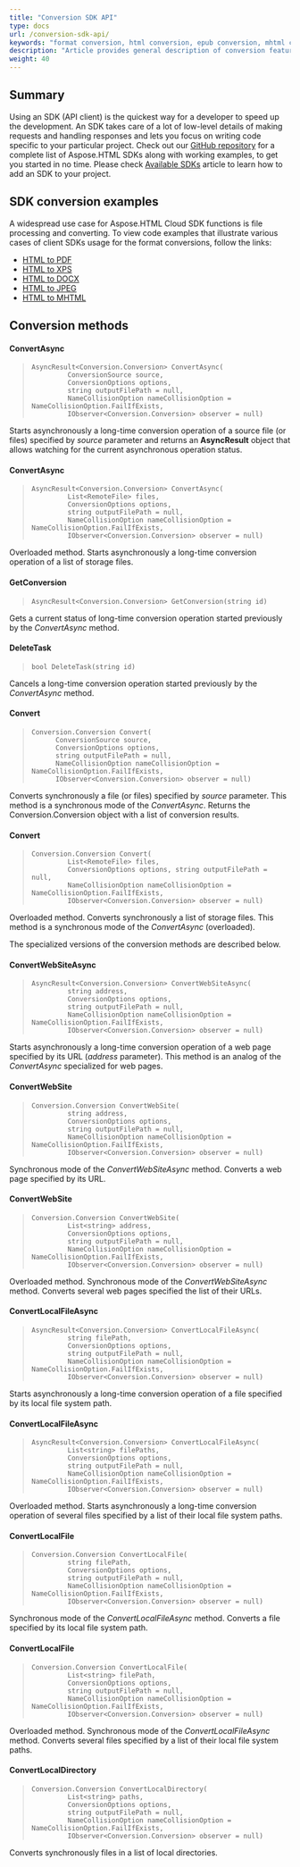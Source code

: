 ```yaml
---
title: "Conversion SDK API"
type: docs
url: /conversion-sdk-api/
keywords: "format conversion, html conversion, epub conversion, mhtml conversion, asynchronous conversion, conversion SDK, convert html to pdf, convert html to xps, convert html to doc, convert html to jpeg, convert html to png, convert html to tiff, python, java, .net,  c#,  android, swift, Node.js"
description: "Article provides general description of conversion features of Aspose.HTML Cloud SDK API. SDKs are wrappers upon REST API to help developers speed up their development. SDKs are available in PHP, Perl, Android, Swift, C#, Java and more."
weight: 40
---
```


## Summary

Using an SDK (API client) is the quickest way for a developer to speed up the development. An SDK takes care of a lot of low-level details of making requests and handling responses and lets you focus on writing code specific to your particular project. Check out our [GitHub repository](https://github.com/aspose-html-cloud) for a complete list of Aspose.HTML SDKs along with working examples, to get you started in no time. Please check [Available SDKs](/html/available-sdks/) article to learn how to add an SDK to your project.



## SDK conversion examples

A widespread use case for Aspose.HTML Cloud SDK functions is file processing and converting. To view code examples that illustrate various cases of client SDKs usage for the format conversions, follow the links:

- [HTML to PDF](/html/conversion-sdk-api/convert-html-to-pdf/)
- [HTML to XPS](/html/conversion-sdk-api/convert-html-to-xps/)
- [HTML to DOCX](/html/conversion-sdk-api/convert-html-to-docx/)
- [HTML to JPEG](/html/conversion-sdk-api/convert-html-to-jpeg/)
- [HTML to MHTML](/html/conversion-sdk-api/convert-html-to-mhtml/)



## Conversion methods



#### ConvertAsync

> ```
> AsyncResult<Conversion.Conversion> ConvertAsync(
>          ConversionSource source,
>          ConversionOptions options,
>          string outputFilePath = null,
>          NameCollisionOption nameCollisionOption = NameCollisionOption.FailIfExists,
>          IObserver<Conversion.Conversion> observer = null)
> ```

Starts asynchronously a long-time conversion operation of a source file (or files) specified by *source* parameter and returns an **AsyncResult** object that allows watching for the current asynchronous operation status. 



#### ConvertAsync

> ```
> AsyncResult<Conversion.Conversion> ConvertAsync(
>          List<RemoteFile> files,
>          ConversionOptions options,
>          string outputFilePath = null,
>          NameCollisionOption nameCollisionOption = NameCollisionOption.FailIfExists,
>          IObserver<Conversion.Conversion> observer = null)
> ```

Overloaded method.  Starts asynchronously a long-time conversion operation of a list of storage files.



#### GetConversion

> ```
> AsyncResult<Conversion.Conversion> GetConversion(string id)
> ```

Gets a current status of long-time conversion operation started previously by the *ConvertAsync* method.



#### DeleteTask

> ```
> bool DeleteTask(string id)
> ```

Cancels a long-time conversion operation started previously by the *ConvertAsync* method.



#### Convert

> ```
> Conversion.Conversion Convert(
>       ConversionSource source,
>       ConversionOptions options,
>       string outputFilePath = null,
>       NameCollisionOption nameCollisionOption = NameCollisionOption.FailIfExists,
>       IObserver<Conversion.Conversion> observer = null)
> ```

Converts synchronously a file (or files) specified by  *source* parameter. This method is a synchronous mode of the *ConvertAsync*. Returns the Conversion.Conversion object with a list of conversion results.



#### Convert

> ```
> Conversion.Conversion Convert(
>          List<RemoteFile> files, 
>          ConversionOptions options, string outputFilePath = null,
>          NameCollisionOption nameCollisionOption = NameCollisionOption.FailIfExists,
>          IObserver<Conversion.Conversion> observer = null)
> ```

Overloaded method. Converts synchronously a list of storage files. This method is a synchronous mode of the *ConvertAsync* (overloaded).

The specialized versions of the conversion methods are described below.

#### ConvertWebSiteAsync

> ```
> AsyncResult<Conversion.Conversion> ConvertWebSiteAsync(
>          string address, 
>          ConversionOptions options,
>          string outputFilePath = null, 
>          NameCollisionOption nameCollisionOption = NameCollisionOption.FailIfExists,
>          IObserver<Conversion.Conversion> observer = null)
> ```

Starts asynchronously a long-time conversion operation of a web page specified by its URL (*address* parameter). This method is an analog of the *ConvertAsync* specialized for web pages.



#### ConvertWebSite

> ```
> Conversion.Conversion ConvertWebSite(
>          string address,
>          ConversionOptions options,
>          string outputFilePath = null,
>          NameCollisionOption nameCollisionOption = NameCollisionOption.FailIfExists,
>          IObserver<Conversion.Conversion> observer = null)
> ```

Synchronous mode of the *ConvertWebSiteAsync* method. Converts a web page specified by its URL.



#### ConvertWebSite

> ```
> Conversion.Conversion ConvertWebSite(
>          List<string> address, 
>          ConversionOptions options,
>          string outputFilePath = null, 
>          NameCollisionOption nameCollisionOption = NameCollisionOption.FailIfExists,
>          IObserver<Conversion.Conversion> observer = null)
> ```

Overloaded method. Synchronous mode of the *ConvertWebSiteAsync* method. Converts several web pages specified the list of their URLs.



#### ConvertLocalFileAsync

> ```
> AsyncResult<Conversion.Conversion> ConvertLocalFileAsync(
>          string filePath,
>          ConversionOptions options,
>          string outputFilePath = null,
>          NameCollisionOption nameCollisionOption = NameCollisionOption.FailIfExists,
>          IObserver<Conversion.Conversion> observer = null)
> ```

Starts asynchronously a long-time conversion operation of a file specified by its local file system path.



#### ConvertLocalFileAsync

> ```
> AsyncResult<Conversion.Conversion> ConvertLocalFileAsync(
>          List<string> filePaths, 
>          ConversionOptions options,
>          string outputFilePath = null, 
>          NameCollisionOption nameCollisionOption = NameCollisionOption.FailIfExists,
>          IObserver<Conversion.Conversion> observer = null)
> ```

Overloaded method.  Starts asynchronously a long-time conversion operation of several files specified by a list of their local file system paths.



#### ConvertLocalFile

> ```
> Conversion.Conversion ConvertLocalFile(
>          string filePath,
>          ConversionOptions options,
>          string outputFilePath = null,
>          NameCollisionOption nameCollisionOption = NameCollisionOption.FailIfExists,
>          IObserver<Conversion.Conversion> observer = null)
> ```

Synchronous mode of the *ConvertLocalFileAsync* method. Converts a file specified by its local file system path.



#### ConvertLocalFile

> ```
> Conversion.Conversion ConvertLocalFile(
>          List<string> filePath, 
>          ConversionOptions options,
>          string outputFilePath = null, 
>          NameCollisionOption nameCollisionOption = NameCollisionOption.FailIfExists,
>          IObserver<Conversion.Conversion> observer = null)
> ```

Overloaded method. Synchronous mode of the *ConvertLocalFileAsync* method. Converts several files specified by a list of their local file system paths.



#### ConvertLocalDirectory

> ```
> Conversion.Conversion ConvertLocalDirectory(
>          List<string> paths,
>          ConversionOptions options,
>          string outputFilePath = null,
>          NameCollisionOption nameCollisionOption = NameCollisionOption.FailIfExists,
>          IObserver<Conversion.Conversion> observer = null)
> ```

Converts synchronously files in a list of local directories.
